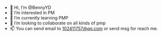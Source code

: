- 👋 Hi, I’m @BennyYD
- 👀 I’m interested in PM
- 🌱 I’m currently learning PMP
- 💞️ I’m looking to collaborate on all kinds of pmp
- 📫 You can send email to 102411757@qq.com or send msg for reach me.

<!---
BennyYD/BennyYD is a ✨ special ✨ repository because its `README.md` (this file) appears on your GitHub profile.
You can click the Preview link to take a look at your changes.
--->

